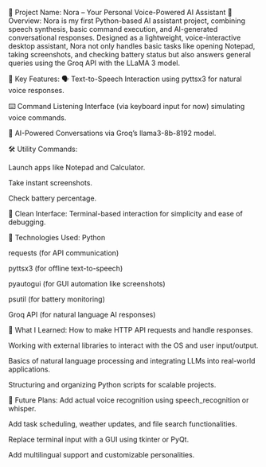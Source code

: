 🔹 Project Name: Nora – Your Personal Voice-Powered AI Assistant
🔹 Overview:
Nora is my first Python-based AI assistant project, combining speech synthesis, basic command execution, and AI-generated conversational responses. Designed as a lightweight, voice-interactive desktop assistant, Nora not only handles basic tasks like opening Notepad, taking screenshots, and checking battery status but also answers general queries using the Groq API with the LLaMA 3 model.

🔹 Key Features:
🗣️ Text-to-Speech Interaction using pyttsx3 for natural voice responses.

⌨️ Command Listening Interface (via keyboard input for now) simulating voice commands.

🧠 AI-Powered Conversations via Groq’s llama3-8b-8192 model.

🛠️ Utility Commands:

Launch apps like Notepad and Calculator.

Take instant screenshots.

Check battery percentage.

🧼 Clean Interface: Terminal-based interaction for simplicity and ease of debugging.

🔹 Technologies Used:
Python

requests (for API communication)

pyttsx3 (for offline text-to-speech)

pyautogui (for GUI automation like screenshots)

psutil (for battery monitoring)

Groq API (for natural language AI responses)

🔹 What I Learned:
How to make HTTP API requests and handle responses.

Working with external libraries to interact with the OS and user input/output.

Basics of natural language processing and integrating LLMs into real-world applications.

Structuring and organizing Python scripts for scalable projects.

🔹 Future Plans:
Add actual voice recognition using speech_recognition or whisper.

Add task scheduling, weather updates, and file search functionalities.

Replace terminal input with a GUI using tkinter or PyQt.

Add multilingual support and customizable personalities.
